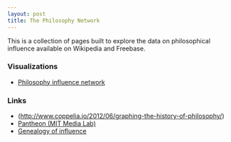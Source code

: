 ```yaml
---
layout: post
title: The Philosophy Network
---
```


This is a collection of pages built to explore the data on philosophical influence available on Wikipedia and Freebase.

### Visualizations

* [Philosophy influence network](/graph/)

### Links

* (http://www.coppelia.io/2012/06/graphing-the-history-of-philosophy/)
* [Pantheon (MIT Media Lab)](http://pantheon.media.mit.edu/treemap/country_exports/ES/all/-4000/2010/H15/pantheon)
* [Genealogy of influence](http://mike-love.net/genealogy/)
